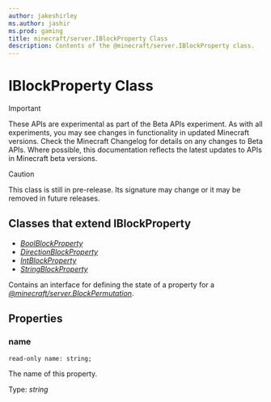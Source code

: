 ```yaml
---
author: jakeshirley
ms.author: jashir
ms.prod: gaming
title: minecraft/server.IBlockProperty Class
description: Contents of the @minecraft/server.IBlockProperty class.
---
```

# IBlockProperty Class
>[!IMPORTANT]
>These APIs are experimental as part of the Beta APIs experiment. As with all experiments, you may see changes in functionality in updated Minecraft versions. Check the Minecraft Changelog for details on any changes to Beta APIs. Where possible, this documentation reflects the latest updates to APIs in Minecraft beta versions.

> [!CAUTION]
> This class is still in pre-release.  Its signature may change or it may be removed in future releases.

## Classes that extend IBlockProperty
- [*BoolBlockProperty*](BoolBlockProperty.md)
- [*DirectionBlockProperty*](DirectionBlockProperty.md)
- [*IntBlockProperty*](IntBlockProperty.md)
- [*StringBlockProperty*](StringBlockProperty.md)

Contains an interface for defining the state of a property for a [*@minecraft/server.BlockPermutation*](../server/BlockPermutation.md).

## Properties

### **name**
`read-only name: string;`

The name of this property.

Type: *string*


